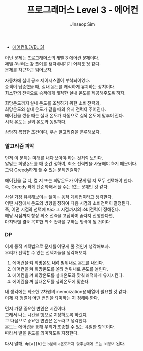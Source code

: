 ﻿---
layout: post
title: "프로그래머스 Level 3 - 에어컨"
categories: Programmers
tags: [cpp]
author:
  - Jinseop Sim
---
- [에어컨[LEVEL 3]](https://school.programmers.co.kr/learn/courses/30/lessons/214289)

이번 문제는 프로그래머스의 레벨 3 에어컨 문제이다.  
레벨 3부터는 참 풀이를 생각해내기가 어려운 것 같다.  
문제를 차근차근 읽어보자.  

자동차에 실내 공조 제어시스템이 부착되어있다.  
승객이 탑승했을 때, 실내 온도를 쾌적하게 유지하는 장치이다.  
최소한의 전력으로 승객에게 쾌적한 실내 온도를 제공해주도록 하자.  

희망온도까지 실내 온도를 조정하기 위한 소비 전력과,  
희망온도와 실내 온도가 같을 때의 유지 전력이 주어진다.  
에어컨을 껐을 때는 실내 온도가 자동으로 실외 온도에 맞추어 진다.  
시작 온도는 실외 온도와 동일하다.  

상당히 복잡한 조건이다, 우선 알고리즘을 분류해보자.  

### 알고리즘 파악
먼저 이 문제는 미래를 내다 보아야 하는 것처럼 보인다.  
알맞는 희망온도를 매 순간 정하여, 최소 전력만을 사용해야 하기 때문이다.  
그럼 Greedy하게 풀 수 있는 문제인걸까?  

에어컨을 끌 지, 켤 지 또는 희망온도가 어떻게 될 지 모두 선택해야 한다.  
즉, Greedy 하게 단순화해서 풀 수는 없는 문제인 것 같다.  

사실 가장 유력해보이는 풀이는 동적 계획법이라고 생각한다.  
어떤 시점에서 온도의 방향을 정하여 다음 시점의 소비전력이 결정된다.  
즉, 어떤 시점의 선택에 따라 그 시점까지의 소비전력이 정해진다.  
해당 시점까지 항상 최소 전력을 고집하며 끝까지 진행한다면,  
마지막엔 결국 목표한 최소 전력을 구하는 방식이 될 것이다.  

### DP
이제 동적 계획법으로 문제를 어떻게 풀 것인지 생각해보자.  
우리가 선택할 수 있는 선택지들을 생각해보자.  

1. 에어컨을 켜 희망온도 내려 범위내로 온도를 내린다.
2. 에어컨을 켜 희망온도를 올려 범위내로 온도를 올린다.
3. 에어컨을 켜 희망온도를 실내온도와 맞춰 쾌적하게 유지시킨다.
4. 에어컨을 꺼 실내온도를 실외온도에 맞춘다.

내 생각에는 최소한 2차원의 memoization용 배열이 필요할 것 같다.  
이제 각 행렬이 어떤 변인을 의미하는 지 정해야 한다.  

먼저 가장 중요한 변인은 시간이다.  
그래서 나는 시간을 행으로 지정하도록 하겠다.  
그 다음으로 중요한 변인은 온도라고 생각한다.  
온도는 에어컨을 통해 우리가 조종할 수 있는 유일한 항목이다.  
따라서 열을 온도를 의미하도록 지정한다.    

다시 말해, ```dp[a][b]```는 ```b분에 a온도까지 맞추는데에 드는 비용```이 된다.  

